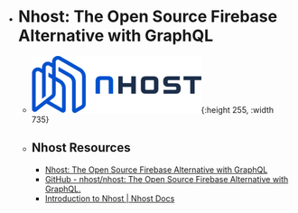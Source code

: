 - # Nhost: The Open Source Firebase Alternative with GraphQL
	- ![nhost.png](../assets/nhost_1687622373050_0.png){:height 255, :width 735}
	- ## Nhost Resources
		- [Nhost: The Open Source Firebase Alternative with GraphQL](https://nhost.io/)
		- [GitHub - nhost/nhost: The Open Source Firebase Alternative with GraphQL.](https://github.com/nhost/nhost)
		- [Introduction to Nhost | Nhost Docs](https://docs.nhost.io/)